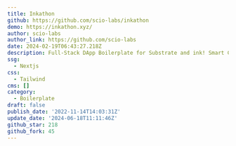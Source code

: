 ```yaml
---
title: Inkathon
github: https://github.com/scio-labs/inkathon
demo: https://inkathon.xyz/
author: scio-labs
author_link: https://github.com/scio-labs
date: 2024-02-19T06:43:27.218Z
description: Full-Stack DApp Boilerplate for Substrate and ink! Smart Contracts
ssg:
  - Nextjs
css:
  - Tailwind
cms: []
category:
  - Boilerplate
draft: false
publish_date: '2022-11-14T14:03:31Z'
update_date: '2024-06-18T11:11:46Z'
github_star: 218
github_fork: 45
---
```


